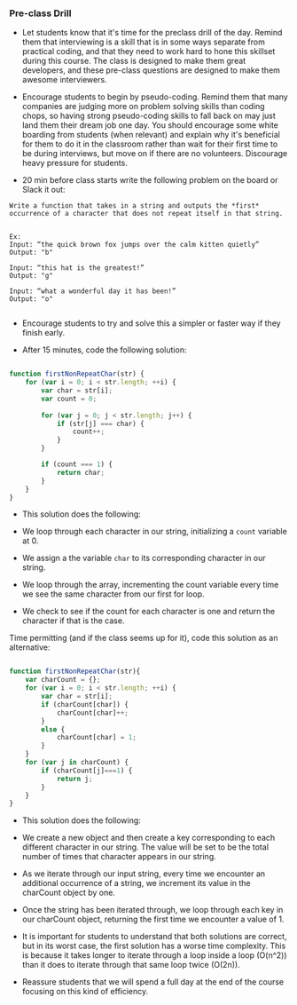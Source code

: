 ### Pre-class Drill

* Let students know that it's time for the preclass drill of the day. Remind them that interviewing is a skill that is in some ways separate from practical coding, and that they need to work hard to hone this skillset during this course. The class is designed to make them great developers, and these pre-class questions are designed to make them awesome interviewers.

* Encourage students to begin by pseudo-coding. Remind them that many companies are judging more on problem solving skills than coding chops, so having strong pseudo-coding skills to fall back on may just land them their dream job one day. You should encourage some white boarding from students (when relevant) and explain why it's beneficial for them to do it in the classroom rather than wait for their first time to be during interviews, but move on if there are no volunteers. Discourage heavy pressure for students.

* 20 min before class starts write the following problem on the board or Slack it out:

```
Write a function that takes in a string and outputs the *first* occurrence of a character that does not repeat itself in that string.


Ex:
Input: “the quick brown fox jumps over the calm kitten quietly”
Output: "b"

Input: “this hat is the greatest!”
Output: "g"

Input: “what a wonderful day it has been!”
Output: "o"


```

* Encourage students to try and solve this a simpler or faster way if they finish early.

* After 15 minutes, code the following solution:

```js

function firstNonRepeatChar(str) {
	for (var i = 0; i < str.length; ++i) {
		var char = str[i];
		var count = 0;
		
		for (var j = 0; j < str.length; j++) {
			if (str[j] === char) {
				count++;
			}
		}

		if (count === 1) {
			return char;
		}
	}
}

```

* This solution does the following:

* We loop through each character in our string, initializing a `count` variable at 0. 

* We assign a the variable `char` to its corresponding character in our string.

* We loop through the array, incrementing the count variable every time we see the same character from our first for loop.

* We check to see if the count for each character is one and return the character if that is the case.

Time permitting (and if the class seems up for it), code this solution as an alternative:

```js

function firstNonRepeatChar(str){
	var charCount = {};
	for (var i = 0; i < str.length; ++i) {
		var char = str[i];
		if (charCount[char]) {
			charCount[char]++;
		}
		else {
			charCount[char] = 1;
		}
	}
	for (var j in charCount) {
		if (charCount[j]===1) {
			return j;
		}
	}
}  

```

* This solution does the following:

* We create a new object and then create a key corresponding to each different character in our string. The value will be set to be the total number of times that character appears in our string.

* As we iterate through our input string, every time we encounter an additional occurrence of a string, we increment its value in the charCount object by one. 

* Once the string has been iterated through, we loop through each key in our charCount object, returning the first time we encounter a value of 1.

* It is important for students to understand that both solutions are correct, but in its worst case, the first solution has a worse time complexity. This is because it takes longer to iterate through a loop inside a loop (O(n^2)) than it does to iterate through that same loop twice (O(2n)).

* Reassure students that we will spend a full day at the end of the course focusing on this kind of efficiency.